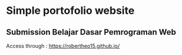 # Simple portofolio website 

## Submission Belajar Dasar Pemrograman Web
Access through : https://robertheo15.github.io/
